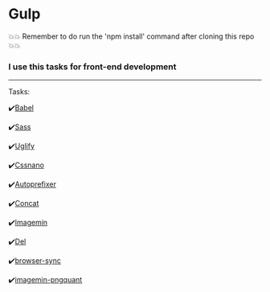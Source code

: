 # Gulp

💥💥 Remember to do run the 'npm install' command after cloning this repo 💥💥

 ### I use this tasks for front-end development
------
Tasks:

:heavy_check_mark:[Babel](https://www.npmjs.com/package/gulp-babel)

:heavy_check_mark:[Sass](https://www.npmjs.com/package/gulp-sass)

:heavy_check_mark:[Uglify](https://www.npmjs.com/package/gulp-uglify)

:heavy_check_mark:[Cssnano](https://www.npmjs.com/package/gulp-cssnano)

:heavy_check_mark:[Autoprefixer](https://www.npmjs.com/package/gulp-autoprefixer)

:heavy_check_mark:[Concat](https://www.npmjs.com/package/gulp-concat)

:heavy_check_mark:[Imagemin](https://www.npmjs.com/package/gulp-imagemin)

:heavy_check_mark:[Del](https://www.npmjs.com/package/del)

:heavy_check_mark:[browser-sync](https://www.npmjs.com/search?q=browser-sync)

:heavy_check_mark:[imagemin-pngquant](https://www.npmjs.com/package/imagemin-pngquant)



